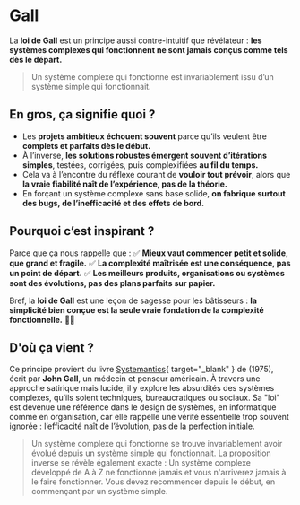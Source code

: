 # Gall

La **loi de Gall** est un principe aussi contre-intuitif que révélateur : **les systèmes complexes qui fonctionnent ne sont jamais conçus comme tels dès le départ.**

> Un système complexe qui fonctionne est invariablement issu d’un système simple qui fonctionnait.

## En gros, ça signifie quoi ?

* Les **projets ambitieux échouent souvent** parce qu’ils veulent être **complets et parfaits dès le début.**
* À l’inverse, **les solutions robustes émergent souvent d’itérations simples**, testées, corrigées, puis complexifiées **au fil du temps.**
* Cela va à l’encontre du réflexe courant de **vouloir tout prévoir**, alors que **la vraie fiabilité naît de l’expérience, pas de la théorie.**
* En forçant un système complexe sans base solide, **on fabrique surtout des bugs, de l’inefficacité et des effets de bord.**

## Pourquoi c’est inspirant ?

Parce que ça nous rappelle que :
✅ **Mieux vaut commencer petit et solide, que grand et fragile.**
✅ **La complexité maîtrisée est une conséquence, pas un point de départ.**
✅ **Les meilleurs produits, organisations ou systèmes sont des évolutions, pas des plans parfaits sur papier.**

Bref, la **loi de Gall** est une leçon de sagesse pour les bâtisseurs : **la simplicité bien conçue est la seule vraie fondation de la complexité fonctionnelle.** 🧱🚀

## D'où ça vient ?

Ce principe provient du livre [Systemantics](https://en.wikipedia.org/wiki/Systemantics){ target="_blank" } de (1975), écrit par **John Gall**, un médecin et penseur américain. À travers une approche satirique mais lucide, il y explore les absurdités des systèmes complexes, qu’ils soient techniques, bureaucratiques ou sociaux. Sa "loi" est devenue une référence dans le design de systèmes, en informatique comme en organisation, car elle rappelle une vérité essentielle trop souvent ignorée : l’efficacité naît de l’évolution, pas de la perfection initiale.

> Un système complexe qui fonctionne se trouve invariablement avoir évolué depuis un système simple qui fonctionnait. La proposition inverse se révèle également exacte : Un système complexe développé de A à Z ne fonctionne jamais et vous n'arriverez jamais à le faire fonctionner. Vous devez recommencer depuis le début, en commençant par un système simple.
